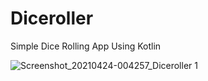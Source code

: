 # Diceroller

Simple Dice Rolling App Using Kotlin

![Screenshot_20210424-004257_Diceroller 1](https://user-images.githubusercontent.com/65551578/115924720-bea16100-a49d-11eb-884e-cac2dcf2ce02.jpg)
